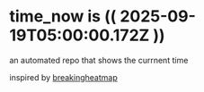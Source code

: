 # time_now is (( 2025-09-19T05:00:00.172Z ))

an automated repo that shows the currnent time

inspired by [breakingheatmap](https://github.com/breakingheatmap/breakingheatmap)